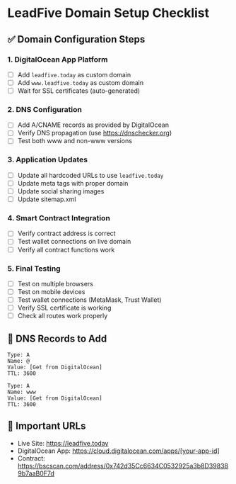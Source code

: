# LeadFive Domain Setup Checklist

## ✅ Domain Configuration Steps

### 1. DigitalOcean App Platform
- [ ] Add `leadfive.today` as custom domain
- [ ] Add `www.leadfive.today` as custom domain
- [ ] Wait for SSL certificates (auto-generated)

### 2. DNS Configuration
- [ ] Add A/CNAME records as provided by DigitalOcean
- [ ] Verify DNS propagation (use https://dnschecker.org)
- [ ] Test both www and non-www versions

### 3. Application Updates
- [ ] Update all hardcoded URLs to use `leadfive.today`
- [ ] Update meta tags with proper domain
- [ ] Update social sharing images
- [ ] Update sitemap.xml

### 4. Smart Contract Integration
- [ ] Verify contract address is correct
- [ ] Test wallet connections on live domain
- [ ] Verify all contract functions work

### 5. Final Testing
- [ ] Test on multiple browsers
- [ ] Test on mobile devices
- [ ] Test wallet connections (MetaMask, Trust Wallet)
- [ ] Verify SSL certificate is working
- [ ] Check all routes work properly

## 📝 DNS Records to Add

```
Type: A
Name: @
Value: [Get from DigitalOcean]
TTL: 3600

Type: A  
Name: www
Value: [Get from DigitalOcean]
TTL: 3600
```

## 🔗 Important URLs
- Live Site: https://leadfive.today
- DigitalOcean App: https://cloud.digitalocean.com/apps/[your-app-id]
- Contract: https://bscscan.com/address/0x742d35Cc6634C0532925a3b8D398389b7aaB0F7d
